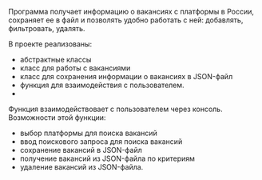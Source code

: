 Программа получает информацию о вакансиях с платформы в России, сохраняет ее в файл и позволять удобно работать с ней: добавлять, фильтровать, удалять.

В проекте реализованы:
- абстрактные классы
- класс для работы с вакансиями
- класс для сохранения информации о вакансиях в JSON-файл
- функция для взаимодействия с пользователем.
- 
Функция взаимодействовает с пользователем через консоль. Возможности этой функции:
- выбор платформы для поиска вакансий
- ввод поискового запроса для поиска вакансий
- сохранение вакансий в JSON-файл
- получение вакансий из JSON-файла по критериям
- удаление вакансий из JSON-файла.
